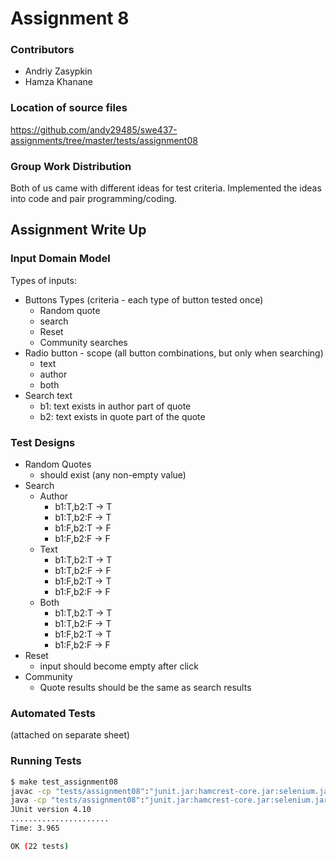 # Assignment 8

### Contributors
- Andriy Zasypkin
- Hamza Khanane

### Location of source files
https://github.com/andy29485/swe437-assignments/tree/master/tests/assignment08

### Group Work Distribution

Both of us came with different ideas for test criteria. Implemented the ideas
into code and pair programming/coding.

<div style="page-break-after: always;"></div>

## Assignment Write Up

### Input Domain Model
Types of inputs:
- Buttons Types (criteria - each type of button tested once)
  - Random quote
  - search
  - Reset
  - Community searches
- Radio button - scope (all button combinations, but only when searching)
  - text
  - author
  - both
- Search text
  - b1: text exists in author part of quote
  - b2: text exists in quote part of the quote

### Test Designs
- Random Quotes
  - should exist (any non-empty value)
- Search
  - Author
    - b1:T,b2:T -> T
    - b1:T,b2:F -> T
    - b1:F,b2:T -> F
    - b1:F,b2:F -> F
  - Text
    - b1:T,b2:T -> T
    - b1:T,b2:F -> F
    - b1:F,b2:T -> T
    - b1:F,b2:F -> F
  - Both
    - b1:T,b2:T -> T
    - b1:T,b2:F -> T
    - b1:F,b2:T -> T
    - b1:F,b2:F -> F
- Reset
  - input should become empty after click
- Community
  - Quote results should be the same as search results

### Automated Tests
(attached on separate sheet)

### Running Tests
```bash
$ make test_assignment08
javac -cp "tests/assignment08":"junit.jar:hamcrest-core.jar:selenium.jar:htmlunit.jar:." tests/assignment08/*.java
java -cp "tests/assignment08":"junit.jar:hamcrest-core.jar:selenium.jar:htmlunit.jar:." WebQuoteTest
JUnit version 4.10
......................
Time: 3.965

OK (22 tests)
```
